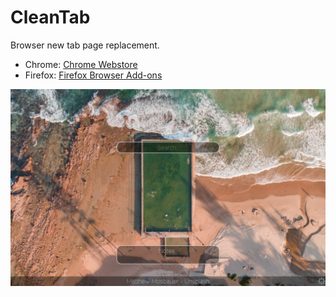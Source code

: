 CleanTab
========

Browser new tab page replacement.

* Chrome: [Chrome Webstore](https://chrome.google.com/webstore/detail/clean-tab-new-tab-replace/fnigjhmjaojlnmkfnfafhgeikgbakdph)
* Firefox: [Firefox Browser Add-ons](https://addons.mozilla.org/en-GB/firefox/addon/cleantab/)

![Screenshot](https://raw.githubusercontent.com/beatles1/CleanTab/master/screenshots/screen2.png "Screenshot")
